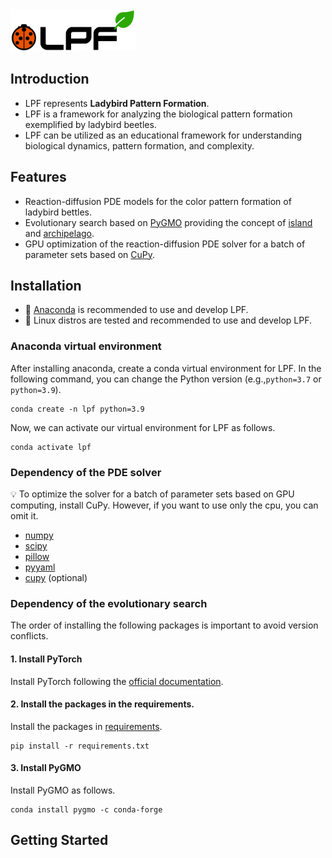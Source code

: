 <img src="assets/logo.png" alt="Drawing" width="200px"/>


## Introduction
- LPF represents **Ladybird Pattern Formation**.
- LPF is a framework for analyzing the biological pattern formation exemplified by ladybird beetles.
- LPF can be utilized as an educational framework for understanding biological dynamics, pattern formation, and complexity.

## Features
- Reaction-diffusion PDE models for the color pattern formation of ladybird bettles.
- Evolutionary search based on [PyGMO](https://esa.github.io/pygmo2/) providing the concept of [island](https://esa.github.io/pygmo2/tutorials/using_island.html) and [archipelago](https://esa.github.io/pygmo2/tutorials/using_archipelago.html).
- GPU optimization of the reaction-diffusion PDE solver for a batch of parameter sets based on [CuPy](https://cupy.dev/).

## Installation

- :snake: [Anaconda](https://www.anaconda.com) is recommended to use and develop LPF.
- :penguin: Linux distros are tested and recommended to use and develop LPF.

### Anaconda virtual environment

After installing anaconda, create a conda virtual environment for LPF.
In the following command, you can change the Python version
(e.g.,`python=3.7` or `python=3.9`).

```
conda create -n lpf python=3.9
```

Now, we can activate our virtual environment for LPF as follows.

```
conda activate lpf
```

### Dependency of the PDE solver

:bulb: To optimize the solver for a batch of parameter sets based on GPU computing, install CuPy. However, if you want to use only the cpu, you can omit it.

- [numpy](https://numpy.org/)
- [scipy](https://scipy.org/)
- [pillow](https://pillow.readthedocs.io/en/stable/)
- [pyyaml](https://pyyaml.org/)
- [cupy](https://cupy.dev/) (optional)


### Dependency of the evolutionary search 
The order of installing the following packages is important to avoid version conflicts.


#### 1. Install PyTorch
Install PyTorch following the [official documentation](https://pytorch.org/).


#### 2. Install the packages in the requirements.
Install the packages in [requirements](https://github.com/cxinsys/lpf/blob/main/requirements.txt). 

```
pip install -r requirements.txt
```

#### 3. Install PyGMO

Install PyGMO as follows.

```
conda install pygmo -c conda-forge
```

## Getting Started
